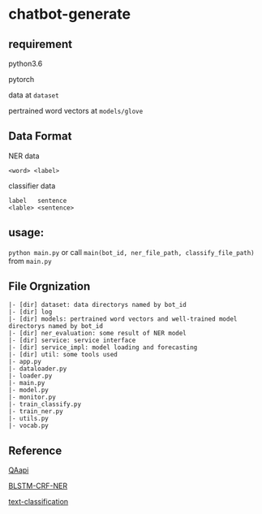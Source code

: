 # chatbot-generate

## requirement

python3.6

pytorch

data at `dataset`

pertrained word vectors at `models/glove`

## Data Format

NER data

```
<word> <label>
```

classifier data

```
label	sentence
<lable> <sentence>
```


## usage:

`python main.py` or call `main(bot_id, ner_file_path, classify_file_path)` from `main.py`
	
## File Orgnization

```
|- [dir] dataset: data directorys named by bot_id
|- [dir] log
|- [dir] models: pertrained word vectors and well-trained model directorys named by bot_id
|- [dir] ner_evaluation: some result of NER model
|- [dir] service: service interface
|- [dir] service_impl: model loading and forecasting
|- [dir] util: some tools used
|- app.py
|- dataloader.py 
|- loader.py
|- main.py
|- model.py
|- monitor.py
|- train_classify.py
|- train_ner.py
|- utils.py
|- vocab.py
```

## Reference

[QAapi](https://github.com/wzyjerry/QAapi)

[BLSTM-CRF-NER](https://github.com/AngusMonroe/BLSTM-CRF-NER)

[text-classification](https://github.com/AngusMonroe/text-classification)
